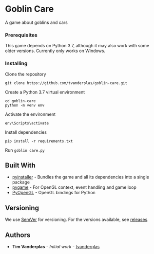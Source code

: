 # Goblin Care

A game about goblins and cars

### Prerequisites

This game depends on Python 3.7, although it may also work with some older versions. Currently only works on Windows. 

### Installing

Clone the repository

```
git clone https://github.com/tvanderplas/goblin-care.git
```

Create a Python 3.7 virtual environment

```
cd goblin-care
python -m venv env
```

Activate the environment

```
env\Scripts\activate
```

Install dependencies

```
pip install -r requirements.txt
```

Run `goblin care.py`

## Built With

* [pyinstaller](https://pypi.org/project/PyInstaller/) - Bundles the game and all its dependencies into a single package
* [pygame](https://www.pygame.org) - For OpenGL context, event handling and game loop
* [PyOpenGL](https://pypi.org/project/PyOpenGL/) - OpenGL bindings for Python

## Versioning

We use [SemVer](http://semver.org/) for versioning. For the versions available, see [releases](https://github.com/tvanderplas/goblin-care/releases). 

## Authors

* **Tim Vanderplas** - *Initial work* - [tvanderplas](https://github.com/tvanderplas)
